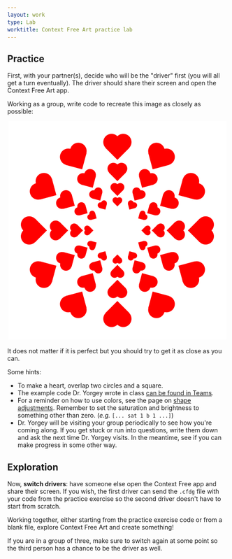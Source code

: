 ```yaml
---
layout: work
type: Lab
worktitle: Context Free Art practice lab
---
```


## Practice

First, with your partner(s), decide who will be the "driver" first
(you will all get a turn eventually).  The driver should share their
screen and open the Context Free Art app.

Working as a group, write code to recreate this image as
closely as possible:

<div style="text-align: center">
<img src="../assets/images/heartslab.png" />
</div>

It does not matter if it is perfect but you should try to get it as
close as you can.

Some hints:

* To make a heart, overlap two circles and a square.
* The example code Dr. Yorgey wrote in class [can be found in Teams](https://teams.microsoft.com/l/message/19:79022d165f104dff8dc3f2dc33a34f8c@thread.tacv2/1598897033276?tenantId=0cf6c18c-d0d2-4a3f-83d0-663d620a63d3&groupId=0fbacc55-c3c7-4d1c-983d-f4949a810a12&parentMessageId=1598893478292&teamName=TEC%3A%20Creativity%20(Section%201)&channelName=General&createdTime=1598897033276).
* For a reminder on how to use colors, see the page on [shape
  adjustments](https://github.com/MtnViewJohn/context-free/wiki/Shape-Adjustments).
  Remember to set the saturation and brightness to something other
  than zero. (*e.g.* `[... sat 1 b 1 ...]`)
* Dr. Yorgey will be visiting your group periodically to see how
  you're coming along.  If you get stuck or run into questions, write
  them down and ask the next time Dr. Yorgey visits.  In the meantime,
  see if you can make progress in some other way.

## Exploration

Now, **switch drivers**: have someone else open the Context Free app
and share their screen. If you wish, the first driver can send the
`.cfdg` file with your code from the practice exercise so the second
driver doesn't have to start from scratch.

Working together, either starting from the practice exercise code or
from a blank file, explore Context Free Art and create something!

If you are in a group of three, make sure to switch again at some
point so the third person has a chance to be the driver as well.
